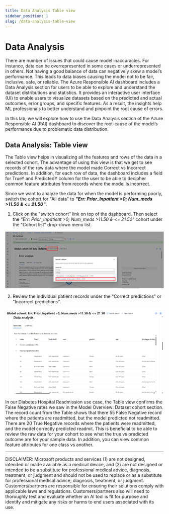 ```yaml
---
title: Data Analysis Table view
sidebar_position: 1
slug: /data-analysis-table-view
---
```


# Data Analysis

There are number of issues that could cause model inaccuracies.  For instance, data can be overrepresented in some cases or underrepresented in others. Not having a good balance of data can negatively skew a model’s performance. This leads to data biases causing the model not to be fair, inclusive, safe, or reliable.  The Azure Responsible AI dashboard includes a Data Analysis section for users to be able to explore and understand the dataset distributions and statistics. It provides an interactive user interface (UI) to enable users to visualize datasets based on the predicted and actual outcomes, error groups, and specific features. As a result, the insights help ML professionals to better understand and pinpoint the root cause of errors.

In this lab, we will explore how to use the Data Analysis section of the Azure Responsible AI (RAI) dashboard to discover the root-cause of the model’s performance due to problematic data distribution.

## Data Analysis: Table view

The Table view helps in visualizing all the features and rows of the data in a selected cohort. The advantage of using this view is that we get to see records of the raw data where the model made Correct vs Incorrect predictions. In addition, for each row of data, the dashboard includes a field for TrueY and PredictedY column for the user to be able to decipher common feature attributes from records where the model is incorrect.

Since we want to analyze the data for when the model is performing poorly, switch the cohort for "All data" to ***"Err: Prior_Inpatient >0; Num_meds >11.50 & <= 21.50"***.

1. Click on the "switch cohort" link on top of the dashboard.  Then select the *"Err: Prior_Inpatient >0; Num_meds >11.50 & <= 21.50"* cohort under the "Cohort list" drop-down menu list.

![Switch Cohort](/img/tutorial/6-da-switch-cohort.png "Switch Cohort")	
	
2. Review the individual patient records under the "Correct predictions" or "Incorrect predictions".

![Data analysis table view](/img/tutorial/6-da-table-view.png "Data analysis table view")	

In our Diabetes Hospital Readmission use case, the Table view confirms the False Negative rates we saw in the Model Overview: Dataset cohort section. The record count from the Table shows that there 55 False Negative record where the patients are readmitted, but the model predicted not readmitted. There are 20 True Negative records where the patients were readmitted, and the model correctly predicted readmit. This is beneficial to be able to review the raw data for your cohort to see what the true vs predicted outcome are for your sample data. In addition, you can view common feature attributes for one class vs another.

---

DISCLAIMER:  Microsoft products and services (1) are not designed, intended or made available as a medical device, and (2) are not designed or intended to be a substitute for professional medical advice, diagnosis, treatment, or judgment and should not be used to replace or as a substitute for professional medical advice, diagnosis, treatment, or judgment. Customers/partners are responsible for ensuring their solutions comply with applicable laws and regulations. Customers/partners also will need to thoroughly test and evaluate whether an AI tool is fit for purpose and identify and mitigate any risks or harms to end users associated with its use. 



